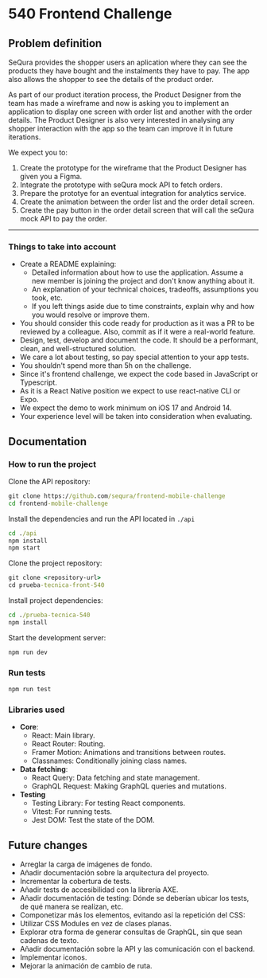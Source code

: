 # 540 Frontend Challenge

## Problem definition

SeQura provides the shopper users an aplication where they can see the products they have bought and the instalments they have to pay. The app also allows the shopper to see the details of the product order.

As part of our product iteration process, the Product Designer from the team has made a wireframe and now is asking you to implement an application to display one screen with order list and another with the order details. The Product Designer is also very interested in analysing any shopper interaction with the app so the team can improve it in future iterations.

We expect you to:

1. Create the prototype for the wireframe that the Product Designer has given you a Figma.
2. Integrate the prototype with seQura mock API to fetch orders.
3. Prepare the prototye for an eventual integration for analytics service.
4. Create the animation between the order list and the order detail screen.
5. Create the pay button in the order detail screen that will call the seQura mock API to pay the order.

---

### Things to take into account

- Create a README explaining:
  - Detailed information about how to use the application. Assume a new member is joining the project and don't know anything about it.
  - An explanation of your technical choices, tradeoffs, assumptions you took, etc.
  - If you left things aside due to time constraints, explain why and how you would resolve or improve them.
- You should consider this code ready for production as it was a PR to be reviewed by a colleague. Also, commit as if it were a real-world feature.
- Design, test, develop and document the code. It should be a performant, clean, and well-structured solution.
- We care a lot about testing, so pay special attention to your app tests.
- You shouldn't spend more than 5h on the challenge.
- Since it's frontend challenge, we expect the code based in JavaScript or Typescript.
- As it is a React Native position we expect to use react-native CLI or Expo.
- We expect the demo to work minimum on iOS 17 and Android 14.
- Your experience level will be taken into consideration when evaluating.

## Documentation

### How to run the project

Clone the API repository:

``` cmd
git clone https://github.com/sequra/frontend-mobile-challenge
cd frontend-mobile-challenge
```

Install the dependencies and run the API located in `./api`

``` cmd
cd ./api
npm install
npm start
```

Clone the project repository:

``` cmd
git clone <repository-url>
cd prueba-tecnica-front-540
```

Install project dependencies:

``` cmd
cd ./prueba-tecnica-540
npm install
```

Start the development server:

``` cmd
npm run dev
```

### Run tests

``` cmd
npm run test
```

### Libraries used

- **Core**:
  - React: Main library.
  - React Router: Routing.
  - Framer Motion: Animations and transitions between routes.
  - Classnames: Conditionally joining class names.
- **Data fetching**:
  - React Query: Data fetching and state management.
  - GraphQL Request: Making GraphQL queries and mutations.
- **Testing**
  - Testing Library: For testing React components.
  - Vitest: For running tests.
  - Jest DOM: Test the state of the DOM.

## Future changes

- Arreglar la carga de imágenes de fondo.
- Añadir documentación sobre la arquitectura del proyecto.
- Incrementar la cobertura de tests.
- Añadir tests de accesibilidad con la librería AXE.
- Añadir documentación de testing: Dónde se deberían ubicar los tests, de qué manera se realizan, etc.
- Componetizar más los elementos, evitando así la repetición del CSS:
- Utilizar CSS Modules en vez de clases planas.
- Explorar otra forma de generar consultas de GraphQL, sin que sean cadenas de texto.
- Añadir documentación sobre la API y las comunicación con el backend.
- Implementar iconos.
- Mejorar la animación de cambio de ruta.
